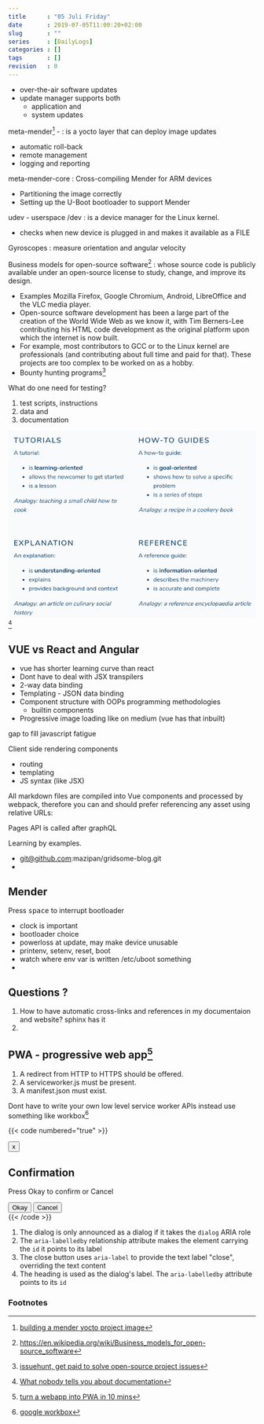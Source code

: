 ```yaml
---
title      : "05 Juli Friday"
date       : 2019-07-05T11:00:20+02:00
slug       : ""
series     : [DailyLogs]
categories : []
tags       : []
revision   : 0
---
```


* over-the-air software updates
* update manager supports both
  * application and 
  * system updates

<!-- more -->

meta-mender[^1] - 
: is a yocto layer that can deploy image updates
* automatic roll-back
* remote management
* logging and reporting

meta-mender-core
: Cross-compiling Mender for ARM devices
* Partitioning the image correctly
* Setting up the U-Boot bootloader to support Mender

udev - userspace /dev
: is a device manager for the Linux kernel.
* checks when new device is plugged in and makes it available as a FILE

Gyroscopes
: measure orientation and angular velocity

Business models for open-source software[^3]
: whose source code is publicly available under an open-source license to study, change, and improve its design.
* Examples Mozilla Firefox, Google Chromium, Android, LibreOffice and the VLC media player.
* Open-source software development has been a large part of the creation of the World Wide Web as we know it, with Tim Berners-Lee contributing his HTML code development as the original platform upon which the internet is now built.
* For example, most contributors to GCC or to the Linux kernel are professionals (and contributing about full time and paid for that). These projects are too complex to be worked on as a hobby.
* Bounty hunting programs[^2]

What do one need for testing?

1. test scripts, instructions
2. data and
3. documentation

![What nobody tells you about documentation](documentation.png)[^4]

## VUE vs React and Angular

+ vue has shorter learning curve than react
+ Dont have to deal with JSX transpilers
+ 2-way data binding
+ Templating - JSON data binding
+ Component structure with OOPs programming methodologies
  + builtin components
+ Progressive image loading like on medium (vue has that inbuilt)


gap to fill javascript fatigue

Client side rendering components

- routing
- templating
- JS syntax (like JSX)

All markdown files are compiled into Vue components and processed by webpack, therefore you can and should prefer referencing any asset using relative URLs:

Pages API is called after graphQL

Learning by examples.
- git@github.com:mazipan/gridsome-blog.git
- 

## Mender

Press <kbd>space</kbd> to interrupt bootloader

* clock is important
* bootloader choice
* powerloss at update, may make device unusable
* printenv, setenv, reset, boot
* watch where env var is written /etc/uboot something
* 

## Questions ?

1. How to have automatic cross-links and references in my documentaion and website? sphinx has it
2. 

## PWA - progressive web app[^7]

1. A redirect from HTTP to HTTPS should be offered.
1. A serviceworker.js must be present.
1. A manifest.json must exist.

Dont have to write your own low level service worker APIs instead use something like
workbox[^8]

{{< code numbered="true" >}}
<div [[[role="dialog"]]] [[[aria-labelledby="dialog-heading"]]]>
  <button [[[aria-label="close"]]]>x</button>
  <h2 [[[id="dialog-heading"]]]>Confirmation</h2>
  <p>Press Okay to confirm or Cancel</p>
  <button>Okay</button>
  <button>Cancel</button>
</div>
{{< /code >}}

1. The dialog is only announced as a dialog if it takes the `dialog` ARIA role
2. The `aria-labelledby` relationship attribute makes the element carrying the `id` it points to its label
3. The close button uses `aria-label` to provide the text label "close", overriding the text content
4. The heading is used as the dialog's label. The `aria-labelledby` attribute points to its `id`


### Footnotes

[^1]: [building a mender yocto project image](https://docs.mender.io/2.0/artifacts/yocto-project/building)
[^2]: [issuehunt, get paid to solve open-source project issues](https://issuehunt.io/)
[^3]: https://en.wikipedia.org/wiki/Business_models_for_open-source_software
[^4]: [What nobody tells you about documentation](https://www.divio.com/blog/documentation/)
[^5]: [gridsome](https://gridsome.org/)
[^6]: [vuepress](https://vuepress.vuejs.org/)
[^7]: [turn a webapp into PWA in 10 mins](https://youtu.be/E8BeSSdIUW4)
[^8]: [google workbox](https://developers.google.com/web/tools/workbox/)
